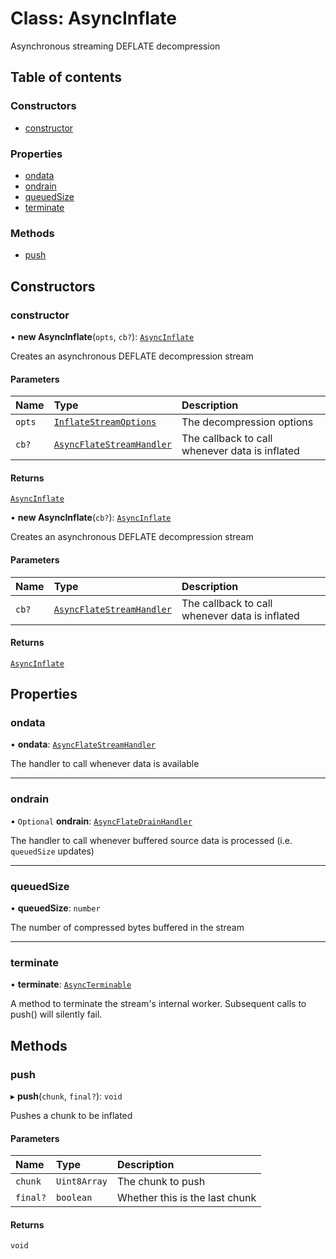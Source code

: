 # Class: AsyncInflate

Asynchronous streaming DEFLATE decompression

## Table of contents

### Constructors

- [constructor](AsyncInflate.md#constructor)

### Properties

- [ondata](AsyncInflate.md#ondata)
- [ondrain](AsyncInflate.md#ondrain)
- [queuedSize](AsyncInflate.md#queuedsize)
- [terminate](AsyncInflate.md#terminate)

### Methods

- [push](AsyncInflate.md#push)

## Constructors

### constructor

• **new AsyncInflate**(`opts`, `cb?`): [`AsyncInflate`](AsyncInflate.md)

Creates an asynchronous DEFLATE decompression stream

#### Parameters

| Name | Type | Description |
| :------ | :------ | :------ |
| `opts` | [`InflateStreamOptions`](../interfaces/InflateStreamOptions.md) | The decompression options |
| `cb?` | [`AsyncFlateStreamHandler`](../README.md#asyncflatestreamhandler) | The callback to call whenever data is inflated |

#### Returns

[`AsyncInflate`](AsyncInflate.md)

• **new AsyncInflate**(`cb?`): [`AsyncInflate`](AsyncInflate.md)

Creates an asynchronous DEFLATE decompression stream

#### Parameters

| Name | Type | Description |
| :------ | :------ | :------ |
| `cb?` | [`AsyncFlateStreamHandler`](../README.md#asyncflatestreamhandler) | The callback to call whenever data is inflated |

#### Returns

[`AsyncInflate`](AsyncInflate.md)

## Properties

### ondata

• **ondata**: [`AsyncFlateStreamHandler`](../README.md#asyncflatestreamhandler)

The handler to call whenever data is available

___

### ondrain

• `Optional` **ondrain**: [`AsyncFlateDrainHandler`](../README.md#asyncflatedrainhandler)

The handler to call whenever buffered source data is processed (i.e. `queuedSize` updates)

___

### queuedSize

• **queuedSize**: `number`

The number of compressed bytes buffered in the stream

___

### terminate

• **terminate**: [`AsyncTerminable`](../interfaces/AsyncTerminable.md)

A method to terminate the stream's internal worker. Subsequent calls to
push() will silently fail.

## Methods

### push

▸ **push**(`chunk`, `final?`): `void`

Pushes a chunk to be inflated

#### Parameters

| Name | Type | Description |
| :------ | :------ | :------ |
| `chunk` | `Uint8Array` | The chunk to push |
| `final?` | `boolean` | Whether this is the last chunk |

#### Returns

`void`
